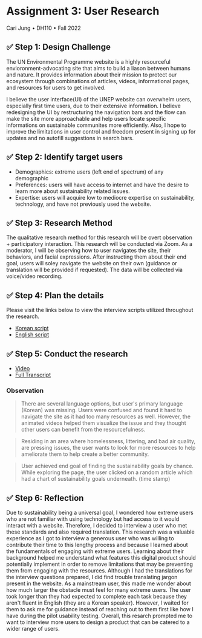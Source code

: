 # Assignment 3: User Research
Cari Jung • DH110 • Fall 2022

##  ✅ Step 1: Design Challenge 
The UN Environmental Programme website is a highly resourceful envioronment-advocating site that aims to build a liason between humans and nature. It provides information about their mission to protect our ecosystem through combinations of articles, videos, informational pages, and resources for users to get involved. 

I believe the user interface(UI) of the UNEP website can overwhelm users, especially first time users, due to their extensive information. I believe redesigning the UI by restructuring the navigation bars and the flow can make the site more approachable and help users locate specific informations on sustainable communites more efficiently. Also, I hope to improve the limitations in user control and freedom present in signing up for updates and no autofill suggestions in search bars.

## ✅ Step 2: Identify target users
* Demographics: extreme users (left end of spectrum) of any demographic 
* Preferences: users will have access to internet and have the desire to learn more about sustainability related issues.
* Expertise: users will acquire low to mediocre expertise on sustainability, technology, and have not previously used the website. 

## ✅ Step 3: Research Method
The qualitative research method for this research will be overt observation + participatory interaction. This research will be conducted via Zoom. As a moderator, I will be observing how to user navigates the site, their behaviors, and facial expressions. After instructing them about their end goal, users will soley navigate the website on their own (guidance or translation will be provided if requested). The data will be collected via voice/video recording.

## ✅ Step 4: Plan the details
Please visit the links below to view the interview scripts utilized throughout the research.
* [Korean script](https://docs.google.com/document/d/1Hf3zwf8LPbg09055oyVWPlFzr8ME8FryigSOj-6AcQ8/edit?usp=sharing)
* [English script](https://docs.google.com/document/d/19CUponYspmtvoIIAoUUKGUYgCNmZrrS2ua28U__a1Ec/edit?usp=sharing)

## ✅ Step 5: Conduct the research
* [Video]()
* [Full Transcript](https://docs.google.com/document/d/1vmiCg7dy7JHpOE4oLegkg0uUolJn38562TeT2fSU9z4/edit?usp=sharing)

### Observation
> There are several language options, but user's primary language (Korean) was missing. Users were confused and found it hard to navigate the site as it had too many resources as well. However, the animated videos helped them visualize the issue and they thought other users can benefit from the resourcefulness. 

> Residing in an area where homelessness, littering, and bad air quality, are pressing issues, the user wants to look for more resources to help ameliorate them to help create a better community. 

> User achieved end goal of finding the sustainability goals by chance. While exploring the page, the user clicked on a random article which had a chart of sustainability goals underneath. (time stamp)


## ✅ Step 6: Reflection
Due to sustainability being a universal goal, I wondered how extreme users who are not familiar with using technology but had access to it would interact with a website. Therefore, I decided to interview a user who met these standards and also required translation. This research was a valuable experience as I got to interview a generous user who was willing to contribute their time to this lengthy process and because I learned about the fundamentals of engaging with extreme users. Learning about their background helped me understand what features this digital product should potentially implement in order to remove limitations that may be preventing them from engaging with the resources. Although I had the translations for the interview questions prepared, I did find trouble translating jargon present in the website. As a mainstream user, this made me wonder about how much larger the obstacle must feel for many extreme users. The user took longer than they had expected to complete each task because they aren't fluent in English (they are a Korean speaker). However, I waited for them to ask me for guidance instead of reaching out to them first like how I have during the pilot usability testing. Overall, this resarch prompted me to want to interview more users to design a product that can be catered to a wider range of users. 
